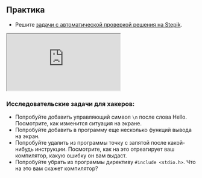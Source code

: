 ## Практика

- Решите [задачи с автоматической проверкой решения на Stepik](https://stepik.org/lesson/13977/step/1).

<div class="lessonStepikBlock">
    <iframe src="https://stepik.org/lesson/13977/step/1"></iframe>
</div>


### Исследовательские задачи для хакеров:

- Попробуйте добавить управляющий символ `\n` после слова Hello. Посмотрите, как изменится ситуация на экране.
- Попробуйте добавить в программу еще несколько функций вывода на экран.
- Попробуйте удалить из программы точку с запятой после какой-нибудь инструкции. Посмотрите, как на это отреагирует ваш компилятор, какую ошибку он вам выдаст.
- Попробуйте убрать из программы директиву `#include <stdio.h>`. Что на это вам скажет компилятор?